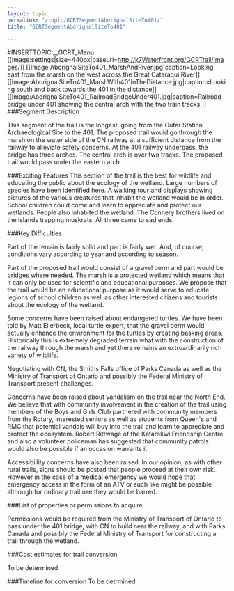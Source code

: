 ```yaml
---
layout: topic
permalink: "/topic/GCRTSegmentAborignalSiteTo401/"
title: "GCRTSegmentAborignalSiteTo401"

---
```


#INSERTTOPIC:__GCRT_Menu
[[Image:settings|size=440px|baseuri=http://k7Waterfront.org/GCRTrail/images/]]
[[Image:AborignalSiteTo401_MarshAndRiver.jpg|caption=Looking east from the marsh on the west across the Great Cataraqui River]]
[[Image:AborignalSiteTo401_MarshWith401InTheDistance.jpg|caption=Looking south and back towards the 401 in the distance]]
[[Image:AborignalSiteTo401_RailroadBridgeUnder401.jpg|caption=Railroad bridge under 401 showing the central arch with the two train tracks.]]
###Segment Description

This segment of the trail is the longest, going from the Outer Station Archaeological Site to the 401.  The proposed trail would go through the marsh on the water side of the CN railway at a sufficient distance from the railway to alleviate safety concerns.  At the 401 railway underpass, the bridge has three arches.  The central arch is over two tracks.  The proposed trail would pass under the eastern arch.

###Exciting Features
This section of the trail is the best for wildlife and educating the public about the ecology of the wetland.
Large numbers of species have been identified here.
A walking tour and displays showing pictures of the various creatures that inhabit the wetland would be in order.
School children could come and learn to appreciate and protect our wetlands.
People also inhabited the wetland.  The Connery brothers lived on the islands trapping muskrats.  All three came to sad ends.

###Key Difficulties

Part of the terrain is fairly solid and part is fairly wet.  And, of course, conditions vary according to year and according to season.

Part of the proposed trail would consist of a gravel berm and part would be bridges where needed.
The marsh is a protected wetland which means that it can only be used for scientific and educational purposes.  We propose that the trail would be an educational purpose as it would serve to educate legions of school children as well as other interested citizens and tourists about the ecology of the wetland.

Some concerns have been raised about endangered turtles.  We have been told by Matt Ellerbeck, local turtle expert, that the gravel berm would actually enhance the environment for the turtles by creating basking areas.  Historically this is extremely degraded terrain what with the construction of the railway through the marsh and yet there remains an extroardinarily rich variety of wildlife.

Negotiating with CN, the Smiths Falls office of Parks Canada as well as the Ministry of Transport of Ontario and possibly the Federal Ministry of Transport present challenges.

Concerns have been raised about vandalism on the trail near the North End.  We believe that with community involvement in the creation of the trail using members of the Boys and Girls Club partnered with community members from the Rotary, interested seniors as well as students from Queen's and RMC that potential vandals will buy into the trail and learn to appreciate and protect the ecosystem.  Robert Rittwage of the Katarokwi Friendship Centre and also a volunteer policeman has suggested that community patrols would also be possible if an occasion warrants it

Accessibillity concerns have also been raised.  In our opinion, as with other rural trails, signs should be posted that people proceed at their own risk.  However in the case of a medical emergency we would hope that emergency access in the form of an ATV or such like might be possible although for ordinary trail use they would be barred.

###List of properties or permissions to acquire

Permissions would be required from the Ministry of Transport of Ontario to pass under the 401 bridge, with CN to build near the railway, and with Parks Canada and possibly the Federal Ministry of Transport for constructing a trail through the wetland.

###Cost estimates for trail conversion

To be determined

###Timeline for conversion
To be detrmined

